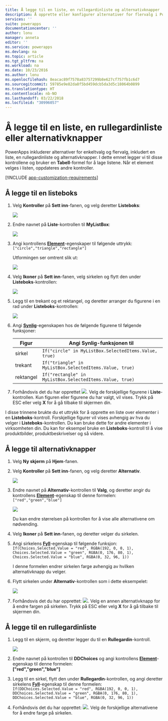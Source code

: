 ```yaml
---
title: Å legge til en liste, en rullegardinliste og alternativknapper | Microsoft Docs
description: Å opprette eller konfigurer alternativer for flervalg i PowerApps
services: ''
suite: powerapps
documentationcenter: ''
author: lonu
manager: anneta
editor: ''
ms.service: powerapps
ms.devlang: na
ms.topic: article
ms.tgt_pltfrm: na
ms.workload: na
ms.date: 10/23/2016
ms.author: lonu
ms.openlocfilehash: 8eacac89f7578a83757299b8e627cf757fb1c6d7
ms.sourcegitcommit: 59785e9e82da8f5bd459dcb5da3d5c18064b0899
ms.translationtype: HT
ms.contentlocale: nb-NO
ms.lasthandoff: 03/22/2018
ms.locfileid: "30996057"
---
```

# <a name="add-a-list-box-a-drop-down-list-or-radio-buttons"></a>Å legge til en liste, en rullegardinliste eller alternativknapper
PowerApps inkluderer alternativer for enkeltvalg og flervalg, inkludert en liste, en rullegardinliste og alternativknapper. I dette emnet legger vi til disse kontrollene og bruker en **Tabell**-formel for å lage listene. Når et element velges i listen, oppdateres andre kontroller.

[!INCLUDE [app-customization-requirements](../../includes/app-customization-requirements.md)]

## <a name="add-a-list-box"></a>Å legge til en listeboks
1. Velg **Kontroller** på **Sett inn**-fanen, og velg deretter **Listeboks**:  

    ![][2]  

2. Endre navnet på **Liste**-kontrollen til **MyListBox**:  

    ![][3]

3. Angi kontrollens **[Element](controls/properties-core.md)**-egenskaper til følgende uttrykk:  
   ```["circle","triangle","rectangle"]```  <br/>

    Utformingen ser omtrent slik ut:

    ![][4]

4. Velg **Ikoner** på **Sett inn**-fanen, velg sirkelen og flytt den under **Listeboks**-kontrollen:

    ![][5]  

5. Legg til en trekant og et rektangel, og deretter arranger du figurene i en rad under **Listeboks**-kontrollen:

    ![][6]  

6. Angi **[Synlig](controls/properties-core.md)**-egenskapen hos de følgende figurene til følgende funksjoner:  

   | Figur | Angi Synlig-funksjonen til |
   | --- | --- |
   | sirkel |```If("circle" in MyListBox.SelectedItems.Value, true)``` |
   | trekant |```If("triangle" in MyListBox.SelectedItems.Value, true)``` |
   | rektangel |```If("rectangle" in MyListBox.SelectedItems.Value, true)``` |

7. Forhåndsvis det du har opprettet ![][1]. Velg de forskjellige figurene i **Liste**-kontrollen. Kun figuren eller figurene du har valgt, vil vises. Trykk på ESC eller velg **X** for å gå tilbake til skjermen din.

I disse trinnene brukte du et uttrykk for å opprette en liste over elementer i en **Listeboks**-kontroll. Forskjellige figurer vil vises avhengig av hva du velger i **Listeboks**-kontrollen. Du kan bruke dette for andre elementer i virksomheten din. Du kan for eksempel bruke en **Listeboks**-kontroll til å vise produktbilder, produktbeskrivelser og så videre.

## <a name="add-radio-buttons"></a>Å legge til alternativknapper
1. Velg **Ny skjerm** på **Hjem**-fanen.

2. Velg **Kontroller** på **Sett inn**-fanen, og velg deretter **Alternativ**.

    ![][10]  

3. Endre navnet på **Alternativ**-kontrollen til **Valg**, og deretter angir du kontrollens **[Element](controls/properties-core.md)**-egenskap til denne formelen:  
   ```["red","green","blue"]```  <br/>

    ![][12]  

    Du kan endre størrelsen på kontrollen for å vise alle alternativene om nødvending.

4. Velg **Ikoner** på **Sett inn**-fanen, og deretter velger du sirkelen.

5. Angi sirkelens **[Fyll](controls/properties-color-border.md)**-egenskap til følgende funksjon:  
   ```If(Choices.Selected.Value = "red", RGBA(192, 0, 0, 1), Choices.Selected.Value = "green", RGBA(0, 176, 80, 1), Choices.Selected.Value = "blue", RGBA(0, 32, 96, 1))```  

    I denne formelen endrer sirkelen farge avhengig av hvilken alternativknapp du velger.

6. Flytt sirkelen under **Alternativ**-kontrollen som i dette eksempelet:

    ![][14]  

7. Forhåndsvis det du har opprettet: ![][1]. Velg en annen alternativknapp for å endre fargen på sirkelen. Trykk på ESC eller velg **X** for å gå tilbake til skjermen din.

## <a name="add-a-drop-down-list"></a>Å legge til en rullegardinliste
1. Legg til en skjerm, og deretter legger du til en **Rullegardin**-kontroll.

    ![][15]  

2. Endre navnet på kontrollen til **DDChoices** og angi kontrollens **[Element](controls/properties-core.md)**-egenskap til denne formelen:<br>
   **["red","green","blue"]**

3. Legg til en sirkel, flytt den under **Rullegardin**-kontrollen, og angi deretter sirkelens **[Fyll](controls/properties-color-border.md)**-egenskap til denne formelen:  
   ```If(DDChoices.Selected.Value = "red", RGBA(192, 0, 0, 1), DDChoices.Selected.Value = "green", RGBA(0, 176, 80, 1), DDChoices.Selected.Value = "blue", RGBA(0, 32, 96, 1))```

4. Forhåndsvis det du har opprettet: ![][1]. Velg de forskjellige alternativene for å endre farge på sirkelen.

[1]: ./media/add-list-box-drop-down-list-radio-button/preview.png
[2]: ./media/add-list-box-drop-down-list-radio-button/listbox.png
[3]: ./media/add-list-box-drop-down-list-radio-button/renamelistbox.png
[4]: ./media/add-list-box-drop-down-list-radio-button/itemslistbox.png
[5]: ./media/add-list-box-drop-down-list-radio-button/circle.png
[6]: ./media/add-list-box-drop-down-list-radio-button/allshapes.png
[10]: ./media/add-list-box-drop-down-list-radio-button/radiobutton.png
[12]: ./media/add-list-box-drop-down-list-radio-button/itemsradio.png
[14]: ./media/add-list-box-drop-down-list-radio-button/radiocircle.png
[15]: ./media/add-list-box-drop-down-list-radio-button/dropdown.png
